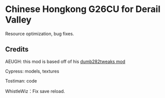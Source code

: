# Chinese Hongkong G26CU for Derail Valley

Resource optimization, bug fixes.

## Credits

AEUGH: this mod is based off of his [dumb282tweaks mod](https://github.com/aeughsendhelp/dumb282tweaks#dumb-s282-tweaks)  

Cypress: models, textures  

Tostiman: code

WhistleWiz：Fix save reload. 
